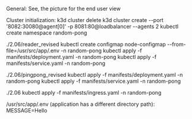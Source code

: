 General: 
See, the picture for the end user view

Cluster initialization:
k3d cluster delete
k3d cluster create --port '8082:30080@agent[0]' -p 8081:80@loadbalancer --agents 2
kubectl create namespace random-pong

./2.06/reader_revised
kubectl create configmap node-configmap --from-file=/usr/src/app/.env -n random-pong
kubectl apply -f manifests/deployment.yaml -n random-pong
kubectl apply -f manifests/service.yaml -n random-pong

./2.06/pingpong_revised
kubectl apply -f manifests/deployment.yaml -n random-pong
kubectl apply -f manifests/service.yaml -n random-pong

./2.06
kubectl apply -f manifests/ingress.yaml -n random-pong


/usr/src/app/.env  (application has a different directory path):
MESSAGE=Hello









